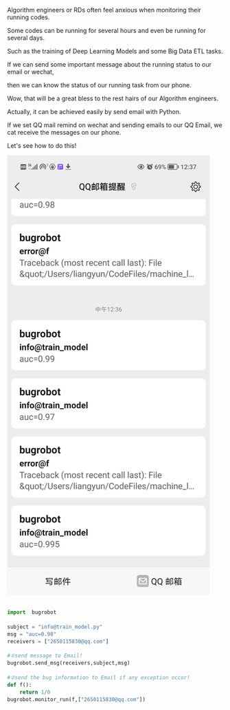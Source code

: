 Algorithm engineers or RDs often feel anxious when monitoring their running codes.

Some codes can be running for several hours and even be running for several days.

Such as the training of Deep Learning Models and some Big Data ETL tasks.

If we can send some important message about the running status to our email or wechat,

then we can know the status of our running task from our phone.

Wow, that will be a great bless to the rest hairs of our Algorithm engineers.

Actually, it can be achieved easily by send email with Python.

If we set QQ mail remind on wechat and sending emails to our QQ Email, we cat receive the messages on our phone.

Let's see how to do this!


![](微信报警机器人.jpg)

```python

```

```python
import  bugrobot

subject = "info@train_model.py" 
msg = "auc=0.98" 
receivers = ["2650115830@qq.com"] 

#①send message to Email!
bugrobot.send_msg(receivers,subject,msg)

#②send the bug information to Email if any exception occor!
def f():
    return 1/0
bugrobot.monitor_run(f,["2650115830@qq.com"])
```

```python

```
